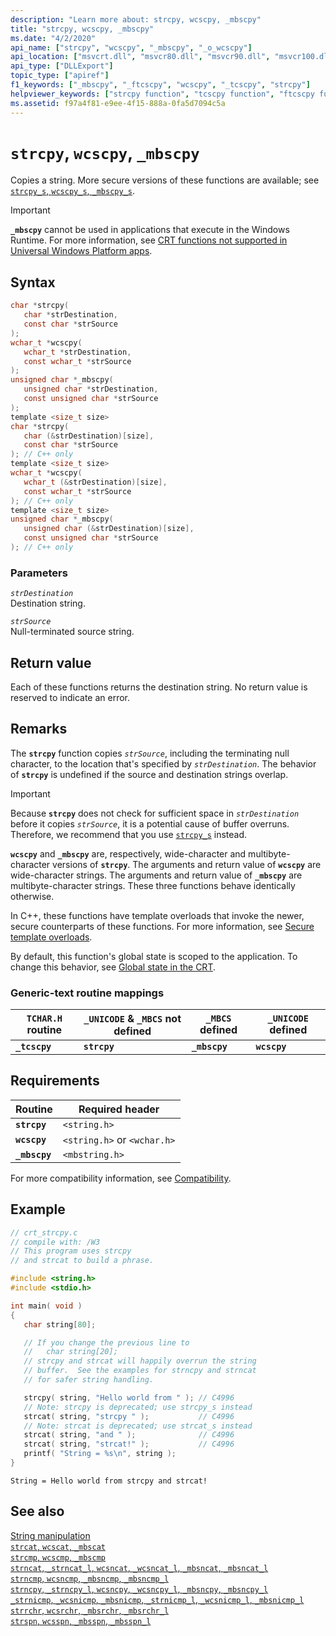 ```yaml
---
description: "Learn more about: strcpy, wcscpy, _mbscpy"
title: "strcpy, wcscpy, _mbscpy"
ms.date: "4/2/2020"
api_name: ["strcpy", "wcscpy", "_mbscpy", "_o_wcscpy"]
api_location: ["msvcrt.dll", "msvcr80.dll", "msvcr90.dll", "msvcr100.dll", "msvcr100_clr0400.dll", "msvcr110.dll", "msvcr110_clr0400.dll", "msvcr120.dll", "msvcr120_clr0400.dll", "ucrtbase.dll", "api-ms-win-crt-multibyte-l1-1-0.dll", "api-ms-win-crt-string-l1-1-0.dll", "ntoskrnl.exe", "api-ms-win-crt-private-l1-1-0.dll"]
api_type: ["DLLExport"]
topic_type: ["apiref"]
f1_keywords: ["_mbscpy", "_ftcscpy", "wcscpy", "_tcscpy", "strcpy"]
helpviewer_keywords: ["strcpy function", "tcscpy function", "ftcscpy function", "mbscpy function", "wcscpy function", "copying strings", "strings [C++], copying", "_tcscpy function", "_ftcscpy function", "_mbscpy function"]
ms.assetid: f97a4f81-e9ee-4f15-888a-0fa5d7094c5a
---
```

# `strcpy`, `wcscpy`, `_mbscpy`

Copies a string. More secure versions of these functions are available; see [`strcpy_s`, `wcscpy_s`, `_mbscpy_s`](strcpy-s-wcscpy-s-mbscpy-s.md).

> [!IMPORTANT]
> **`_mbscpy`** cannot be used in applications that execute in the Windows Runtime. For more information, see [CRT functions not supported in Universal Windows Platform apps](../../cppcx/crt-functions-not-supported-in-universal-windows-platform-apps.md).

## Syntax

```C
char *strcpy(
   char *strDestination,
   const char *strSource
);
wchar_t *wcscpy(
   wchar_t *strDestination,
   const wchar_t *strSource
);
unsigned char *_mbscpy(
   unsigned char *strDestination,
   const unsigned char *strSource
);
template <size_t size>
char *strcpy(
   char (&strDestination)[size],
   const char *strSource
); // C++ only
template <size_t size>
wchar_t *wcscpy(
   wchar_t (&strDestination)[size],
   const wchar_t *strSource
); // C++ only
template <size_t size>
unsigned char *_mbscpy(
   unsigned char (&strDestination)[size],
   const unsigned char *strSource
); // C++ only
```

### Parameters

*`strDestination`*\
Destination string.

*`strSource`*\
Null-terminated source string.

## Return value

Each of these functions returns the destination string. No return value is reserved to indicate an error.

## Remarks

The **`strcpy`** function copies *`strSource`*, including the terminating null character, to the location that's specified by *`strDestination`*. The behavior of **`strcpy`** is undefined if the source and destination strings overlap.

> [!IMPORTANT]
> Because **`strcpy`** does not check for sufficient space in *`strDestination`* before it copies *`strSource`*, it is a potential cause of buffer overruns. Therefore, we recommend that you use [`strcpy_s`](strcpy-s-wcscpy-s-mbscpy-s.md) instead.

**`wcscpy`** and **`_mbscpy`** are, respectively, wide-character and multibyte-character versions of **`strcpy`**. The arguments and return value of **`wcscpy`** are wide-character strings. The arguments and return value of **`_mbscpy`** are multibyte-character strings. These three functions behave identically otherwise.

In C++, these functions have template overloads that invoke the newer, secure counterparts of these functions. For more information, see [Secure template overloads](../secure-template-overloads.md).

By default, this function's global state is scoped to the application. To change this behavior, see [Global state in the CRT](../global-state.md).

### Generic-text routine mappings

|`TCHAR.H` routine|`_UNICODE` & `_MBCS` not defined|`_MBCS` defined|`_UNICODE` defined|
|---------------------|------------------------------------|--------------------|-----------------------|
|**`_tcscpy`**|**`strcpy`**|**`_mbscpy`**|**`wcscpy`**|

## Requirements

|Routine|Required header|
|-------------|---------------------|
|**`strcpy`**|`<string.h>`|
|**`wcscpy`**|`<string.h>` or `<wchar.h>`|
|**`_mbscpy`**|`<mbstring.h>`|

For more compatibility information, see [Compatibility](../compatibility.md).

## Example

```C
// crt_strcpy.c
// compile with: /W3
// This program uses strcpy
// and strcat to build a phrase.

#include <string.h>
#include <stdio.h>

int main( void )
{
   char string[80];

   // If you change the previous line to
   //   char string[20];
   // strcpy and strcat will happily overrun the string
   // buffer.  See the examples for strncpy and strncat
   // for safer string handling.

   strcpy( string, "Hello world from " ); // C4996
   // Note: strcpy is deprecated; use strcpy_s instead
   strcat( string, "strcpy " );           // C4996
   // Note: strcat is deprecated; use strcat_s instead
   strcat( string, "and " );              // C4996
   strcat( string, "strcat!" );           // C4996
   printf( "String = %s\n", string );
}
```

```Output
String = Hello world from strcpy and strcat!
```

## See also

[String manipulation](../string-manipulation-crt.md)\
[`strcat`, `wcscat`, `_mbscat`](strcat-wcscat-mbscat.md)\
[`strcmp`, `wcscmp`, `_mbscmp`](strcmp-wcscmp-mbscmp.md)\
[`strncat`, `_strncat_l`, `wcsncat`, `_wcsncat_l`, `_mbsncat`, `_mbsncat_l`](strncat-strncat-l-wcsncat-wcsncat-l-mbsncat-mbsncat-l.md)\
[`strncmp`, `wcsncmp`, `_mbsncmp`, `_mbsncmp_l`](strncmp-wcsncmp-mbsncmp-mbsncmp-l.md)\
[`strncpy`, `_strncpy_l`, `wcsncpy`, `_wcsncpy_l`, `_mbsncpy`, `_mbsncpy_l`](strncpy-strncpy-l-wcsncpy-wcsncpy-l-mbsncpy-mbsncpy-l.md)\
[`_strnicmp`, `_wcsnicmp`, `_mbsnicmp`, `_strnicmp_l`, `_wcsnicmp_l`, `_mbsnicmp_l`](strnicmp-wcsnicmp-mbsnicmp-strnicmp-l-wcsnicmp-l-mbsnicmp-l.md)\
[`strrchr`, `wcsrchr`, `_mbsrchr`, `_mbsrchr_l`](strrchr-wcsrchr-mbsrchr-mbsrchr-l.md)\
[`strspn`, `wcsspn`, `_mbsspn`, `_mbsspn_l`](strspn-wcsspn-mbsspn-mbsspn-l.md)
